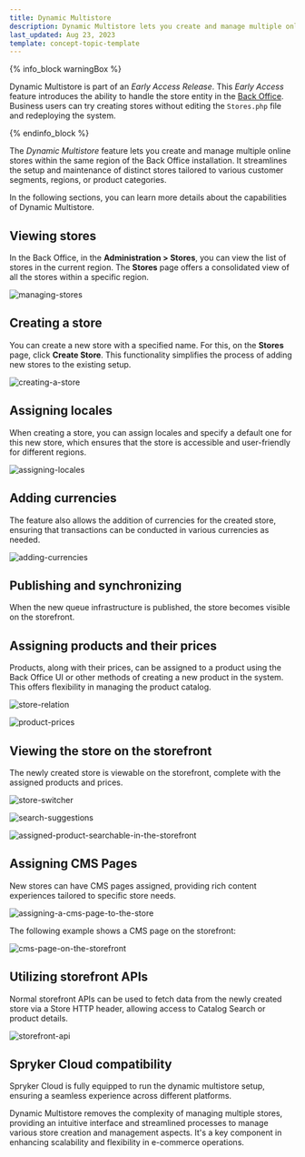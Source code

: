 ```yaml
---
title: Dynamic Multistore
description: Dynamic Multistore lets you create and manage multiple online stores from the Back Office.
last_updated: Aug 23, 2023
template: concept-topic-template
---
```


{% info_block warningBox %}

Dynamic Multistore is part of an *Early Access Release*. This *Early Access* feature introduces the ability to handle the store entity in the [Back Office](https://docs.spryker.com/docs/pbc/all/back-office/202307.0/spryker-core-back-office-feature-overview.html#related-developer-articles). Business users can try creating stores without editing the `Stores.php` file and redeploying the system.

{% endinfo_block %}

The *Dynamic Multistore* feature lets you create and manage multiple online stores within the same region of the Back Office installation. It streamlines the setup and maintenance of distinct stores tailored to various customer segments, regions, or product categories. 

In the following sections, you can learn more details about the capabilities of Dynamic Multistore.
## Viewing stores

In the Back Office, in the **Administration&nbsp;<span aria-label="and then">></span> Stores**, you can view the list of stores in the current region. The **Stores** page offers a consolidated view of all the stores within a specific region.

![managing-stores](https://spryker.s3.eu-central-1.amazonaws.com/docs/pbc/all/dynamic-multistore/dynamic-multistore.md/managing-stores.png)

## Creating a store

You can create a new store with a specified name. For this, on the **Stores** page, click **Create Store**. This functionality simplifies the process of adding new stores to the existing setup.

![creating-a-store](https://spryker.s3.eu-central-1.amazonaws.com/docs/pbc/all/dynamic-multistore/dynamic-multistore.md/creating-a-store.png)

## Assigning locales

When creating a store, you can assign locales and specify a default one for this new store, which ensures that the store is accessible and user-friendly for different regions.

![assigning-locales](https://spryker.s3.eu-central-1.amazonaws.com/docs/pbc/all/dynamic-multistore/dynamic-multistore.md/adding-locales.png)

## Adding currencies

The feature also allows the addition of currencies for the created store, ensuring that transactions can be conducted in various currencies as needed.

![adding-currencies](https://spryker.s3.eu-central-1.amazonaws.com/docs/pbc/all/dynamic-multistore/dynamic-multistore.md/adding-currencies.png)

## Publishing and synchronizing

When the new queue infrastructure is published, the store becomes visible on the storefront.

## Assigning products and their prices

Products, along with their prices, can be assigned to a product using the Back Office UI or other methods of creating a new product in the system. This offers flexibility in managing the product catalog.

![store-relation](https://spryker.s3.eu-central-1.amazonaws.com/docs/pbc/all/dynamic-multistore/dynamic-multistore.md/store-relation.png)

![product-prices](https://spryker.s3.eu-central-1.amazonaws.com/docs/pbc/all/dynamic-multistore/dynamic-multistore.md/product-prices.png)

## Viewing the store on the storefront

The newly created store is viewable on the storefront, complete with the assigned products and prices.

![store-switcher](https://spryker.s3.eu-central-1.amazonaws.com/docs/pbc/all/dynamic-multistore/dynamic-multistore.md/store-switcher.png)

![search-suggestions](https://spryker.s3.eu-central-1.amazonaws.com/docs/pbc/all/dynamic-multistore/dynamic-multistore.md/search-suggestions.png)

![assigned-product-searchable-in-the-storefront](https://spryker.s3.eu-central-1.amazonaws.com/docs/pbc/all/dynamic-multistore/dynamic-multistore.md/assigned-product-searchable-in-the-storefront.png)
 

## Assigning CMS Pages

New stores can have CMS pages assigned, providing rich content experiences tailored to specific store needs.

![assigning-a-cms-page-to-the-store](https://spryker.s3.eu-central-1.amazonaws.com/docs/pbc/all/dynamic-multistore/dynamic-multistore.md/assigning-a-cms-page-to-the-store.png)

The following example shows a CMS page on the storefront:

![cms-page-on-the-storefront](https://spryker.s3.eu-central-1.amazonaws.com/docs/pbc/all/dynamic-multistore/dynamic-multistore.md/cms-page-on-the-storefront.png)

## Utilizing storefront APIs

Normal storefront APIs can be used to fetch data from the newly created store via a Store HTTP header, allowing access to Catalog Search or product details.

![storefront-api](https://spryker.s3.eu-central-1.amazonaws.com/docs/pbc/all/dynamic-multistore/dynamic-multistore.md/storefront-api.png)

## Spryker Cloud compatibility

Spryker Cloud is fully equipped to run the dynamic multistore setup, ensuring a seamless experience across different platforms.

Dynamic Multistore removes the complexity of managing multiple stores, providing an intuitive interface and streamlined processes to manage various store creation and management aspects. It's a key component in enhancing scalability and flexibility in e-commerce operations.
